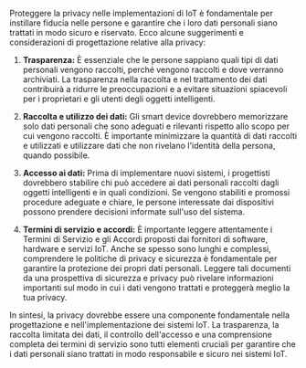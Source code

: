 Proteggere la privacy nelle implementazioni di IoT è fondamentale per instillare fiducia nelle persone e garantire che i loro dati personali siano trattati in modo sicuro e riservato. Ecco alcune suggerimenti e considerazioni di progettazione relative alla privacy:

1. **Trasparenza:** È essenziale che le persone sappiano quali tipi di dati personali vengono raccolti, perché vengono raccolti e dove verranno archiviati. La trasparenza nella raccolta e nel trattamento dei dati contribuirà a ridurre le preoccupazioni e a evitare situazioni spiacevoli per i proprietari e gli utenti degli oggetti intelligenti.
    
2. **Raccolta e utilizzo dei dati:** Gli smart device dovrebbero memorizzare solo dati personali che sono adeguati e rilevanti rispetto allo scopo per cui vengono raccolti. È importante minimizzare la quantità di dati raccolti e utilizzati e utilizzare dati che non rivelano l'identità della persona, quando possibile.
    
3. **Accesso ai dati:** Prima di implementare nuovi sistemi, i progettisti dovrebbero stabilire chi può accedere ai dati personali raccolti dagli oggetti intelligenti e in quali condizioni. Se vengono stabiliti e promossi procedure adeguate e chiare, le persone interessate dai dispositivi possono prendere decisioni informate sull'uso del sistema.
    
4. **Termini di servizio e accordi:** È importante leggere attentamente i Termini di Servizio e gli Accordi proposti dai fornitori di software, hardware e servizi IoT. Anche se spesso sono lunghi e complessi, comprendere le politiche di privacy e sicurezza è fondamentale per garantire la protezione dei propri dati personali. Leggere tali documenti da una prospettiva di sicurezza e privacy può rivelare informazioni importanti sul modo in cui i dati vengono trattati e proteggerà meglio la tua privacy.
    

In sintesi, la privacy dovrebbe essere una componente fondamentale nella progettazione e nell'implementazione dei sistemi IoT. La trasparenza, la raccolta limitata dei dati, il controllo dell'accesso e una comprensione completa dei termini di servizio sono tutti elementi cruciali per garantire che i dati personali siano trattati in modo responsabile e sicuro nei sistemi IoT.